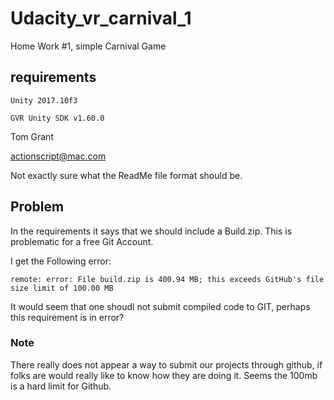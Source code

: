 # Udacity_vr_carnival_1


Home Work #1, simple Carnival Game

## requirements

    Unity 2017.10f3

    GVR Unity SDK v1.60.0

Tom Grant

actionscript@mac.com

Not exactly sure what the ReadMe file format should be. 


## Problem

In the requirements it says that we should include a Build.zip. 
This is problematic for a free Git Account.

I get the Following error:

    remote: error: File build.zip is 400.94 MB; this exceeds GitHub's file size limit of 100.00 MB  

It would seem that one shoudl not submit compiled code to GIT, 
perhaps this requirement is in error? 

### Note

There really does not appear a way to submit our projects through github, if
folks are would really like to know how they are doing it. Seems the 100mb
is a hard limit for Github. 



